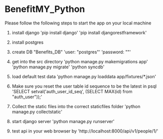 BenefitMY_Python
================

Please follow the following steps to start the app on your local machine

1. install django
'pip install django'
'pip install djangorestframework'

2. install postgres

3. create DB "Benefits_DB"
'user: "postgres"'
'password: ""'

4. get into the src directory
'python manage.py makemigrations app'
'python manage.py migrate'
'python syncdb'

5. load default test data
'python manage.py loaddata app/fixtures/*.json'

6. Make sure you reset the user table id sequence to be the latest in psql
'SELECT setval('auth_user_id_seq', (SELECT MAX(id) from "auth_user"));'

7. Collect the static files into the correct staticfiles folder
'python manage.py collectstatic'

8. start django server
'python manage.py runserver'

9. test api in your web browser by
'http://localhost:8000/api/v1/people/1/'
